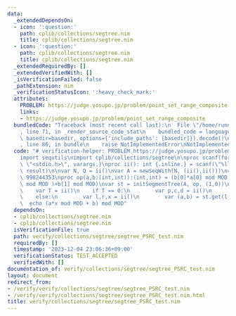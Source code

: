 ```yaml
---
data:
  _extendedDependsOn:
  - icon: ':question:'
    path: cplib/collections/segtree.nim
    title: cplib/collections/segtree.nim
  - icon: ':question:'
    path: cplib/collections/segtree.nim
    title: cplib/collections/segtree.nim
  _extendedRequiredBy: []
  _extendedVerifiedWith: []
  _isVerificationFailed: false
  _pathExtension: nim
  _verificationStatusIcon: ':heavy_check_mark:'
  attributes:
    PROBLEM: https://judge.yosupo.jp/problem/point_set_range_composite
    links:
    - https://judge.yosupo.jp/problem/point_set_range_composite
  bundledCode: "Traceback (most recent call last):\n  File \"/home/runner/.local/lib/python3.10/site-packages/onlinejudge_verify/documentation/build.py\"\
    , line 71, in _render_source_code_stat\n    bundled_code = language.bundle(stat.path,\
    \ basedir=basedir, options={'include_paths': [basedir]}).decode()\n  File \"/home/runner/.local/lib/python3.10/site-packages/onlinejudge_verify/languages/nim.py\"\
    , line 86, in bundle\n    raise NotImplementedError\nNotImplementedError\n"
  code: "# verification-helper: PROBLEM https://judge.yosupo.jp/problem/point_set_range_composite\n\
    import sequtils\nimport cplib/collections/segtree\n\nproc scanf(formatstr: cstring){.header:\
    \ \"<stdio.h>\", varargs.}\nproc ii(): int {.inline.} = scanf(\"%lld\\n\", addr\
    \ result)\n\nvar N, Q = ii()\nvar A = newSeqWith(N, (ii(),ii()))\nconst MOD =\
    \ 998244353\nproc op(a,b:(int,int)):(int,int) = (b[0]*a[0] mod MOD,(b[0]*a[1]\
    \ mod MOD )+b[1] mod MOD)\nvar st = initSegmentTree(A, op, (1,0))\nfor i in 0..<Q:\n\
    \    var T = ii()\n    if T == 0:\n        var p,c,d = ii()\n        st.update(p,(c,d))\n\
    \    else:\n        var l,r,x = ii()\n        var (a,b) = st.get(l,r)\n      \
    \  echo (a*x mod MOD + b) mod MOD"
  dependsOn:
  - cplib/collections/segtree.nim
  - cplib/collections/segtree.nim
  isVerificationFile: true
  path: verify/collections/segtree/segtree_PSRC_test.nim
  requiredBy: []
  timestamp: '2023-12-04 23:06:36+09:00'
  verificationStatus: TEST_ACCEPTED
  verifiedWith: []
documentation_of: verify/collections/segtree/segtree_PSRC_test.nim
layout: document
redirect_from:
- /verify/verify/collections/segtree/segtree_PSRC_test.nim
- /verify/verify/collections/segtree/segtree_PSRC_test.nim.html
title: verify/collections/segtree/segtree_PSRC_test.nim
---
```

